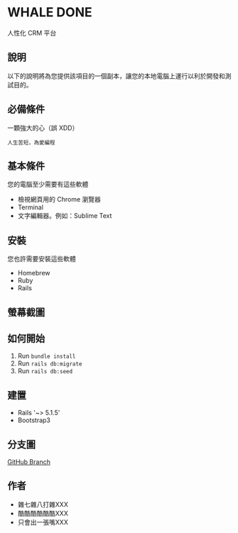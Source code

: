 # WHALE DONE

人性化 CRM 平台

## 說明

以下的說明將為您提供該項目的一個副本，讓您的本地電腦上運行以利於開發和測試目的。


## 必備條件

一顆強大的心（誤 XDD）
```
人生苦短，為愛編程
```

## 基本條件

您的電腦至少需要有這些軟體

* 檢視網頁用的 Chrome 瀏覽器
* Terminal
* 文字編輯器。例如：Sublime Text 


## 安裝

您也許需要安裝這些軟體

* Homebrew
* Ruby
* Rails


## 螢幕截圖



## 如何開始

1. Run `bundle install`
2. Run `rails db:migrate`
3. Run `rails db:seed`


## 建置

- Rails '~> 5.1.5'
- Bootstrap3


## 分支圖

[GitHub Branch](https://github.com/beranemo/whale/network)

## 作者

- 雜七雜八打雜XXX
- 酷酷酷酷酷酷XXX
- 只會出一張嘴XXX
